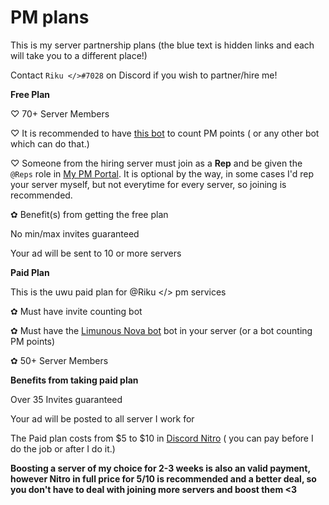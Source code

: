 # PM plans
This is my server partnership plans (the blue text is hidden links and each will take you to a different place!)

Contact `Riku </>#7028` on Discord if you wish to partner/hire me!


**__Free Plan__**

♡ 70+ Server Members

♡ It is recommended to have [this bot](https://discord.com/api/oauth2/authorize?client_id=711428816127393844&permissions=122272738390&scope=bot%20applications.commands) to count PM points ( or any other bot which can do that.)

♡ Someone from the hiring server must join as a **Rep** and be given the `@Reps` role in [My PM Portal](https://discord.gg/XvM4VwJvXa). It is optional by the way, in some cases I'd rep your server myself, but not everytime for every server, so joining is recommended.

✿ Benefit(s) from getting the free plan

No min/max invites guaranteed

Your ad will be sent to 10 or more servers

**__Paid Plan__**

This is the uwu paid plan for @Riku </> pm services

✿ Must have invite counting bot

✿ Must have the [Limunous Nova bot](https://discord.com/api/oauth2/authorize?client_id=711428816127393844&permissions=122272738390&scope=bot%20applications.commands) bot in your server (or a bot counting PM points) 

✿ 50+ Server Members

**__Benefits from taking paid plan__**

Over 35 Invites guaranteed

Your ad will be posted to all server I work for

The Paid plan costs from $5 to $10 in [Discord Nitro](https://discord.com/nitro) ( you can pay before I do the job or after I do it.) 

**Boosting a server of my choice for 2-3 weeks is also an valid payment, however Nitro in full price for $5/$10 is recommended and a better deal, so you don't have to deal with joining more servers and boost them <3**
